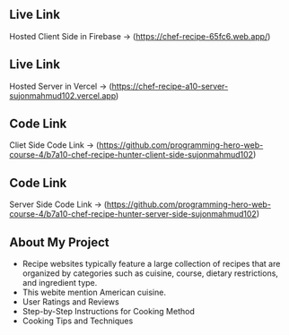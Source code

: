 ## Live Link
Hosted Client Side in Firebase -> (https://chef-recipe-65fc6.web.app/)

## Live Link
Hosted Server in Vercel -> (https://chef-recipe-a10-server-sujonmahmud102.vercel.app)

## Code Link
Cliet Side Code Link -> (https://github.com/programming-hero-web-course-4/b7a10-chef-recipe-hunter-client-side-sujonmahmud102)


## Code Link
Server Side Code Link -> (https://github.com/programming-hero-web-course-4/b7a10-chef-recipe-hunter-server-side-sujonmahmud102)

## About My Project

- Recipe websites typically feature a large collection of recipes that are organized by categories such as cuisine, course, dietary restrictions, and ingredient type.  
- This webite mention American cuisine.
- User Ratings and Reviews
- Step-by-Step Instructions for Cooking Method
- Cooking Tips and Techniques